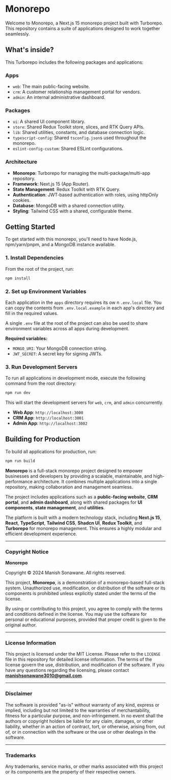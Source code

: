 # Monorepo 

Welcome to Monorepo, a Next.js 15 monorepo project built with Turborepo. This repository contains a suite of applications designed to work together seamlessly.

## What's inside?

This Turborepo includes the following packages and applications:

### Apps

- `web`: The main public-facing website.
- `crm`: A customer relationship management portal for vendors.
- `admin`: An internal administrative dashboard.

### Packages

- `ui`: A shared UI component library.
- `store`: Shared Redux Toolkit store, slices, and RTK Query APIs.
- `lib`: Shared utilities, constants, and database connection logic.
- `typescript-config`: Shared `tsconfig.json`s used throughout the monorepo.
- `eslint-config-custom`: Shared ESLint configurations.

### Architecture

- **Monorepo**: Turborepo for managing the multi-package/multi-app repository.
- **Framework**: Next.js 15 (App Router).
- **State Management**: Redux Toolkit with RTK Query.
- **Authentication**: JWT-based authentication with roles, using httpOnly cookies.
- **Database**: MongoDB with a shared connection utility.
- **Styling**: Tailwind CSS with a shared, configurable theme.

## Getting Started

To get started with this monorepo, you'll need to have Node.js, npm/yarn/pnpm, and a MongoDB instance available.

### 1. Install Dependencies

From the root of the project, run:

```bash
npm install
```

### 2. Set up Environment Variables

Each application in the `apps` directory requires its ow n `.env.local` file. You can copy the contents from `.env.local.example` in each app's directory and fill in the required values.

A single `.env` file at the root of the project can also be used to share environment variables across all apps during development.

**Required variables:**

- `MONGO_URI`: Your MongoDB connection string.
- `JWT_SECRET`: A secret key for signing JWTs.

### 3. Run Development Servers

To run all applications in development mode, execute the following command from the root directory:

```bash
npm run dev
```

This will start the development servers for `web`, `crm`, and `admin` concurrently.

- **Web App**: `http://localhost:3000`
- **CRM App**: `http://localhost:3001`
- **Admin App**: `http://localhost:3002`

## Building for Production

To build all applications for production, run:

```bash
npm run build
```


**Monorepo** is a full-stack monorepo project designed to empower businesses and developers by providing a scalable, maintainable, and high-performance architecture. It combines multiple applications into a single repository, making collaboration and management seamless.  

The project includes applications such as a **public-facing website**, **CRM portal**, and **admin dashboard**, along with shared packages for **UI components**, **state management**, and **utilities**.  

The platform is built with a modern technology stack, including **Next.js 15**, **React**, **TypeScript**, **Tailwind CSS**, **Shadcn UI**, **Redux Toolkit**, and **Turborepo** for monorepo management. This ensures a highly modular and efficient development experience.  

---

### Copyright Notice
**Monorepo**  

Copyright © 2024 Manish Sonawane. All rights reserved.  

This project, **Monorepo**, is a demonstration of a monorepo-based full-stack system. Unauthorized use, modification, or distribution of the software or its components is prohibited unless explicitly stated under the terms of the license.  

By using or contributing to this project, you agree to comply with the terms and conditions defined in the license. You may use the software for personal or educational purposes, provided that proper credit is given to the original author.  

---

### License Information
This project is licensed under the MIT License. Please refer to the `LICENSE` file in this repository for detailed license information. The terms of the license govern the use, distribution, and modification of the software. If you have any questions regarding the licensing, please contact **manishsonawane3010@gmail.com**.  

---

### Disclaimer
The software is provided "as-is" without warranty of any kind, express or implied, including but not limited to the warranties of merchantability, fitness for a particular purpose, and non-infringement. In no event shall the authors or copyright holders be liable for any claim, damages, or other liability, whether in an action of contract, tort, or otherwise, arising from, out of, or in connection with the software or the use or other dealings in the software.  

---

### Trademarks
Any trademarks, service marks, or other marks associated with this project or its components are the property of their respective owners.  


